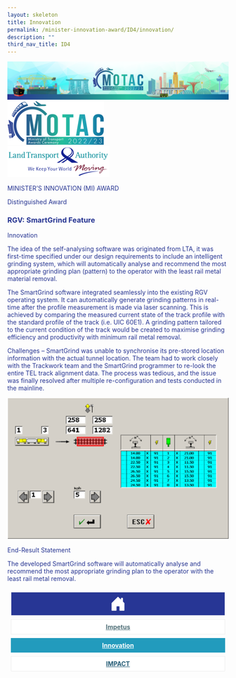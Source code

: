 ```yaml
---
layout: skeleton
title: Innovation
permalink: /minister-innovation-award/ID4/innovation/
description: ""
third_nav_title: ID4
---
```

<style type="text/css">
    .text-pri {
      color: #273592;
    }

    .nav-tabs {
      border-bottom: none !important;
      overflow: hidden !important;
    }

    .nav-link {
      margin: 8px !important;
      border-radius: 0px !important;
      font-weight: 700 !important;
      padding: 0.5rem 2.8rem !important;
    }

    .link-home {
      border: 1px solid #eee !important;
      color: #fff !important;
      background: rgb(39, 54, 149) !important;
      display: flex;
      justify-content: center;
      align-items: center;
    }

    .link-project {
      border: 1px solid #eee !important;
      color: rgb(83, 114, 122) !important;
      background-color: #fff !important;
      display: flex;
      justify-content: center;
      align-items: center;
    }

    .link-project.active {
      border: none !important;
      color: #fff !important;
      background: rgb(41, 115, 144) !important;
    }

    .link-solution {
      border: 1px solid #eee !important;
      color: rgb(69, 148, 145) !important;
      background-color: #fff !important;
      display: flex;
      justify-content: center;
      align-items: center;
    }

    .link-solution.active {
      border: none !important;
      color: #fff !important;
      background: rgb(34, 155, 189) !important;
    }

    .link-impact {
      border: 1px solid #eee !important;
      color: rgb(41, 95, 120) !important;
      background-color: #fff !important;
      display: flex;
      justify-content: center;
      align-items: center;
    }

    .link-impact.active {
      border: none !important;
      color: #fff !important;
      background: rgb(10, 91, 142) !important;
    }
  </style>
  <div class="container-fluid">
<img src="/images/hero.png" class="img-fluid"  alt="hero"/>
</div>
  <div class="container-fluid py-5 card-bg text-pri my-5">
    <div class="row">
      <div class="col-sm-12 pt-4 pb-3 text-center">
        <img src="/images/Logos/MOTAC_header.png" alt="motac logo" class="img-fluid" />
      </div>
    </div>
    <div class="row border border-4 border-info">
      <div class="col-sm-4 py-3 text-center d-flex flex-column align-items-center justify-content-center">
        <img src="/images/Logos/LTA.png" class="img-fluid" alt="LTA" />
      </div>
      <div class="col-sm-8 py-3 text-center bg-primary d-flex justify-content-center flex-column aligin-items-center">
        <p class="mb-1 text-light font-weight-bold raleway-font"> MINISTER’S INNOVATION (MI) AWARD </p>
        <p class="mb-0 distinguished-award">Distinguished Award</p>
      </div>
    </div>
    <div class="row">
      <div class="col-12 py-3">
        <h3 class="text-center font-weight-bold"> RGV: SmartGrind Feature </h3>
      </div>
      <div class="col-sm-12 text-center py-2 my-2 bg-heading">
        <p class="mb-0 h3 font-weight-bold text-uppercase text-light"> Innovation </p>
      </div>
      <div class="col-sm-12">
        <div class="row py-2">
          <div class="col-sm-6 text-pri">
            <p> The idea of the self-analysing software was originated from LTA, it was first-time specified under our design requirements to include an intelligent grinding system, which will automatically analyse and recommend the most appropriate grinding plan (pattern) to the operator with the least rail metal material removal. </p>
            <p> The SmartGrind software integrated seamlessly into the existing RGV operating system. It can automatically generate grinding patterns in real-time after the profile measurement is made via laser scanning. This is achieved by comparing the measured current state of the track profile with the standard profile of the track (i.e. UIC 60E1). A grinding pattern tailored to the current condition of the track would be created to maximise grinding efficiency and productivity with minimum rail metal removal. </p>
            <p> Challenges – SmartGrind was unable to synchronise its pre-stored location information with the actual tunnel location. The team had to work closely with the Trackwork team and the SmartGrind programmer to re-look the entire TEL track alignment data. The process was tedious, and the issue was finally resolved after multiple re-configuration and tests conducted in the mainline. </p>
          </div>
          <div class="col-sm-6">
            <img src="/images/MI/ID4/Picture3.png" class="img-fluid border border-primary border-5" alt="" />
            <!-- <p class="fst-italic">
                The SmartGrind automatically generate grind
                plans in real-time after a measurement pass is
                made.
              </p> -->
          </div>
        </div>
      </div>
    </div>
    <div class="row">
      <div class="col-sm-12 text-center py-2 my-2 bg-heading">
        <p class="mb-0 h3 font-weight-bold text-uppercase text-light"> End-Result Statement </p>
      </div>
      <div class="col-sm-12 py-2">
        <p class="mb-0 font-weight-bold text-pri"> The developed SmartGrind software will automatically analyse and recommend the most appropriate grinding plan to the operator with the least rail metal removal. </p>
      </div>
    </div>
    <nav>
      <div class="nav nav-tabs nav-fill" id="nav-tab" role="tablist">
        <a class="nav-link text-uppercase link-home text-decoration-none" id="nav-home-tab" href="/minister-innovation-award/ID4/home/">
          <svg xmlns="http://www.w3.org/2000/svg" width="36" height="36" fill="currentColor" class="bi bi-house-door-fill" viewBox="0 0 16 16">
            <path d="M6.5 14.5v-3.505c0-.245.25-.495.5-.495h2c.25 0 .5.25.5.5v3.5a.5.5 0 0 0 .5.5h4a.5.5 0 0 0 .5-.5v-7a.5.5 0 0 0-.146-.354L13 5.793V2.5a.5.5 0 0 0-.5-.5h-1a.5.5 0 0 0-.5.5v1.293L8.354 1.146a.5.5 0 0 0-.708 0l-6 6A.5.5 0 0 0 1.5 7.5v7a.5.5 0 0 0 .5.5h4a.5.5 0 0 0 .5-.5Z" />
          </svg>
        </a>
        <a class="nav-link link-project text-decoration-none" id="nav-project-tab" href="/minister-innovation-award/ID4/impetus/"> Impetus </a>
        <a class="nav-link active link-solution text-decoration-none" id="nav-solution-tab" href="/minister-innovation-award/ID4/innovation/"> Innovation</a>
        <a class="nav-link link-impact text-decoration-none" id="nav-impact-tab" href="/minister-innovation-award/ID4/impact/"> IMPACT​</a>
      </div>
    </nav>
  </div>